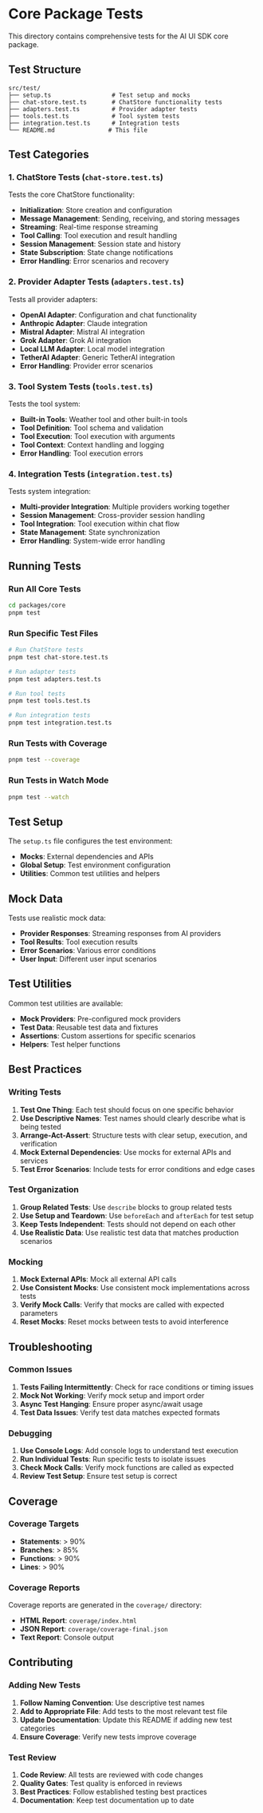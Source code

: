 # Core Package Tests

This directory contains comprehensive tests for the AI UI SDK core package.

## Test Structure

```text
src/test/
├── setup.ts                 # Test setup and mocks
├── chat-store.test.ts       # ChatStore functionality tests
├── adapters.test.ts         # Provider adapter tests
├── tools.test.ts            # Tool system tests
├── integration.test.ts      # Integration tests
└── README.md               # This file
```

## Test Categories

### 1. ChatStore Tests (`chat-store.test.ts`)

Tests the core ChatStore functionality:

- **Initialization**: Store creation and configuration
- **Message Management**: Sending, receiving, and storing messages
- **Streaming**: Real-time response streaming
- **Tool Calling**: Tool execution and result handling
- **Session Management**: Session state and history
- **State Subscription**: State change notifications
- **Error Handling**: Error scenarios and recovery

### 2. Provider Adapter Tests (`adapters.test.ts`)

Tests all provider adapters:

- **OpenAI Adapter**: Configuration and chat functionality
- **Anthropic Adapter**: Claude integration
- **Mistral Adapter**: Mistral AI integration
- **Grok Adapter**: Grok AI integration
- **Local LLM Adapter**: Local model integration
- **TetherAI Adapter**: Generic TetherAI integration
- **Error Handling**: Provider error scenarios

### 3. Tool System Tests (`tools.test.ts`)

Tests the tool system:

- **Built-in Tools**: Weather tool and other built-in tools
- **Tool Definition**: Tool schema and validation
- **Tool Execution**: Tool execution with arguments
- **Tool Context**: Context handling and logging
- **Error Handling**: Tool execution errors

### 4. Integration Tests (`integration.test.ts`)

Tests system integration:

- **Multi-provider Integration**: Multiple providers working together
- **Session Management**: Cross-provider session handling
- **Tool Integration**: Tool execution within chat flow
- **State Management**: State synchronization
- **Error Handling**: System-wide error handling

## Running Tests

### Run All Core Tests

```bash
cd packages/core
pnpm test
```

### Run Specific Test Files

```bash
# Run ChatStore tests
pnpm test chat-store.test.ts

# Run adapter tests
pnpm test adapters.test.ts

# Run tool tests
pnpm test tools.test.ts

# Run integration tests
pnpm test integration.test.ts
```

### Run Tests with Coverage

```bash
pnpm test --coverage
```

### Run Tests in Watch Mode

```bash
pnpm test --watch
```

## Test Setup

The `setup.ts` file configures the test environment:

- **Mocks**: External dependencies and APIs
- **Global Setup**: Test environment configuration
- **Utilities**: Common test utilities and helpers

## Mock Data

Tests use realistic mock data:

- **Provider Responses**: Streaming responses from AI providers
- **Tool Results**: Tool execution results
- **Error Scenarios**: Various error conditions
- **User Input**: Different user input scenarios

## Test Utilities

Common test utilities are available:

- **Mock Providers**: Pre-configured mock providers
- **Test Data**: Reusable test data and fixtures
- **Assertions**: Custom assertions for specific scenarios
- **Helpers**: Test helper functions

## Best Practices

### Writing Tests

1. **Test One Thing**: Each test should focus on one specific behavior
2. **Use Descriptive Names**: Test names should clearly describe what is being tested
3. **Arrange-Act-Assert**: Structure tests with clear setup, execution, and verification
4. **Mock External Dependencies**: Use mocks for external APIs and services
5. **Test Error Scenarios**: Include tests for error conditions and edge cases

### Test Organization

1. **Group Related Tests**: Use `describe` blocks to group related tests
2. **Use Setup and Teardown**: Use `beforeEach` and `afterEach` for test setup
3. **Keep Tests Independent**: Tests should not depend on each other
4. **Use Realistic Data**: Use realistic test data that matches production scenarios

### Mocking

1. **Mock External APIs**: Mock all external API calls
2. **Use Consistent Mocks**: Use consistent mock implementations across tests
3. **Verify Mock Calls**: Verify that mocks are called with expected parameters
4. **Reset Mocks**: Reset mocks between tests to avoid interference

## Troubleshooting

### Common Issues

1. **Tests Failing Intermittently**: Check for race conditions or timing issues
2. **Mock Not Working**: Verify mock setup and import order
3. **Async Test Hanging**: Ensure proper async/await usage
4. **Test Data Issues**: Verify test data matches expected formats

### Debugging

1. **Use Console Logs**: Add console logs to understand test execution
2. **Run Individual Tests**: Run specific tests to isolate issues
3. **Check Mock Calls**: Verify mock functions are called as expected
4. **Review Test Setup**: Ensure test setup is correct

## Coverage

### Coverage Targets

- **Statements**: > 90%
- **Branches**: > 85%
- **Functions**: > 90%
- **Lines**: > 90%

### Coverage Reports

Coverage reports are generated in the `coverage/` directory:

- **HTML Report**: `coverage/index.html`
- **JSON Report**: `coverage/coverage-final.json`
- **Text Report**: Console output

## Contributing

### Adding New Tests

1. **Follow Naming Convention**: Use descriptive test names
2. **Add to Appropriate File**: Add tests to the most relevant test file
3. **Update Documentation**: Update this README if adding new test categories
4. **Ensure Coverage**: Verify new tests improve coverage

### Test Review

1. **Code Review**: All tests are reviewed with code changes
2. **Quality Gates**: Test quality is enforced in reviews
3. **Best Practices**: Follow established testing best practices
4. **Documentation**: Keep test documentation up to date
